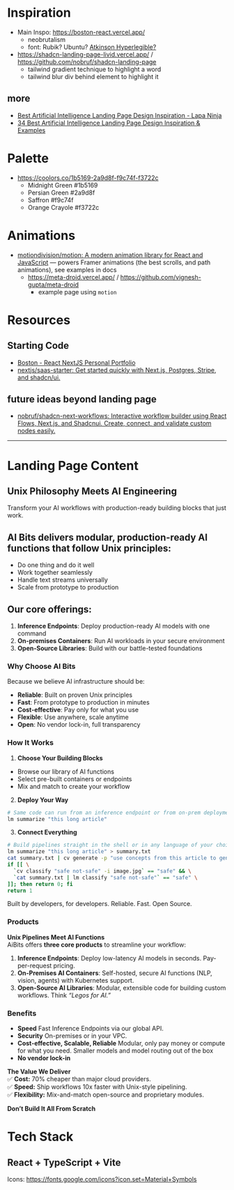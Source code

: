 # Inspiration
- Main Inspo: https://boston-react.vercel.app/
  - neobrutalism
  - font: Rubik? Ubuntu? [Atkinson Hyperlegible?](https://www.brailleinstitute.org/freefont/)
- https://shadcn-landing-page-livid.vercel.app/ / https://github.com/nobruf/shadcn-landing-page
  - tailwind gradient technique to highlight a word
  - tailwind blur div behind element to highlight it
## more
- [Best Artificial Intelligence Landing Page Design Inspiration - Lapa Ninja](https://www.lapa.ninja/category/artificial-intelligence/)
- [34 Best  Artificial Intelligence Landing Page Design Inspiration & Examples](https://www.landingfolio.com/inspiration/landing-page/artificial-intelligence)

# Palette
- https://coolors.co/1b5169-2a9d8f-f9c74f-f3722c
  - Midnight Green #1b5169
  - Persian Green #2a9d8f
  - Saffron #f9c74f
  - Orange Crayole #f3722c

# Animations
- [motiondivision/motion: A modern animation library for React and JavaScript](https://github.com/motiondivision/motion) — powers Framer animations (the best scrolls, and path animations), see examples in docs
  - https://meta-droid.vercel.app/ / https://github.com/vignesh-gupta/meta-droid
    - example page using `motion`



# Resources
## Starting Code
- [Boston - React NextJS Personal Portfolio](https://elements.envato.com/boston-react-nextjs-personal-portfolio-T6QFHLA)
- [nextjs/saas-starter: Get started quickly with Next.js, Postgres, Stripe, and shadcn/ui.](https://github.com/nextjs/saas-starter)

## future ideas beyond landing page
- [nobruf/shadcn-next-workflows: Interactive workflow builder using React Flows, Next.js, and Shadcnui. Create, connect, and validate custom nodes easily.](https://github.com/nobruf/shadcn-next-workflows)


----------------------------------------------

# Landing Page Content

## Unix Philosophy Meets AI Engineering
Transform your AI workflows with production-ready building blocks that just work.

## AI Bits delivers modular, production-ready AI functions that follow Unix principles:
- Do one thing and do it well
- Work together seamlessly
- Handle text streams universally
- Scale from prototype to production

## Our core offerings:
1. **Inference Endpoints**: Deploy production-ready AI models with one command
2. **On-premises Containers**: Run AI workloads in your secure environment
3. **Open-Source Libraries**: Build with our battle-tested foundations

### Why Choose AI Bits

Because we believe AI infrastructure should be:
- **Reliable**: Built on proven Unix principles
- **Fast**: From prototype to production in minutes
- **Cost-effective**: Pay only for what you use
- **Flexible**: Use anywhere, scale anytime
- **Open**: No vendor lock-in, full transparency

### How It Works

1. **Choose Your Building Blocks**
- Browse our library of AI functions
- Select pre-built containers or endpoints
- Mix and match to create your workflow

2. **Deploy Your Way**
```sh
# Same code can run from an inference endpoint or from on-prem deployment
lm summarize "this long article"
```

3. **Connect Everything**
```sh
# Build pipelines straight in the shell or in any language of your choice
lm summarize "this long article" > summary.txt
cat summary.txt | cv generate -p "use concepts from this article to generate an abstract picture" > image.jpg
if [[ \
  `cv classify "safe not-safe" -i image.jpg` == "safe" && \
  `cat summary.txt | lm classify "safe not-safe"` == "safe" \
]]; then return 0; fi
return 1
```

Built by developers, for developers.
Reliable. Fast. Open Source.


### Products
**Unix Pipelines Meet AI Functions**  
AiBits offers **three core products** to streamline your workflow:  
1. **Inference Endpoints**: Deploy low-latency AI models in seconds. Pay-per-request pricing.  
2. **On-Premises AI Containers**: Self-hosted, secure AI functions (NLP, vision, agents) with Kubernetes support.  
3. **Open-Source AI Libraries**: Modular, extensible code for building custom workflows. Think *“Legos for AI.”*  


### Benefits
- **Speed** Fast Inference Endpoints via our global API.
- **Security** On-premises or in your VPC.
- **Cost-effective, Scalable, Reliable** Modular, only pay money or compute for what you need. Smaller models and model routing out of the box
- **No vendor lock-in**

**The Value We Deliver**  
✅ **Cost:** 70% cheaper than major cloud providers.  
✅ **Speed:** Ship workflows 10x faster with Unix-style pipelining.  
✅ **Flexibility:** Mix-and-match open-source and proprietary modules.  

**Don’t Build It All From Scratch**  




# Tech Stack
## React + TypeScript + Vite

Icons: https://fonts.google.com/icons?icon.set=Material+Symbols